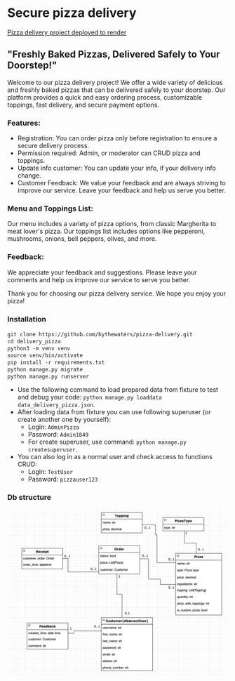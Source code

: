 # Secure pizza delivery
[Pizza delivery project deployed to render](https://pizza-delivery-ixg9.onrender.com)
## "Freshly Baked Pizzas, Delivered Safely to Your Doorstep!"

Welcome to our pizza delivery project! We offer a wide variety of delicious and freshly baked pizzas that can be delivered safely to your doorstep. Our platform provides a quick and easy ordering process, customizable toppings, fast delivery, and secure payment options.

### Features:
- Registration: You can order pizza only before registration to ensure a secure delivery process.
- Permission required: Admin, or moderator can CRUD pizza and toppings.
- Update info customer: You can update your info, if your delivery info change.
- Customer Feedback: We value your feedback and are always striving to improve our service. Leave your feedback and help us serve you better.

### Menu and Toppings List:
Our menu includes a variety of pizza options, from classic Margherita to meat lover's pizza. Our toppings list includes options like pepperoni, mushrooms, onions, bell peppers, olives, and more.

### Feedback:
We appreciate your feedback and suggestions. Please leave your comments and help us improve our service to serve you better.

Thank you for choosing our pizza delivery service. We hope you enjoy your pizza!

### Installation

```shell
git clone https://github.com/bythewaters/pizza-delivery.git
cd delivery_pizza
python3 -m venv venv 
source venv/bin/activate 
pip install -r requirements.txt
python manage.py migrate
python manage.py runserver
```

- Use the following command to load prepared data from fixture to test and debug your code:
  `python manage.py loaddata data_delivery_pizza.json`.
- After loading data from fixture you can use following superuser (or create another one by yourself):
  - Login: `AdminPizza`
  - Password: `Admin1849`
  - For create superuser, use command:
    `python manage.py createsuperuser`.
- You can also log in as a normal user and check access to functions CRUD:
  - Login: `TestUser`
  - Password: `pizzauser123`
### Db structure

![Db structure project](db_structure.png)
